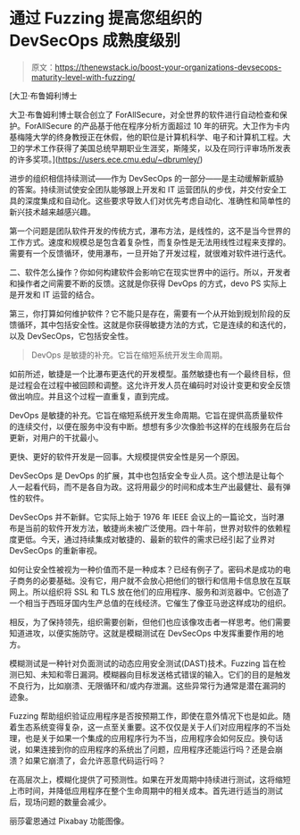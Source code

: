# 通过 Fuzzing 提高您组织的 DevSecOps 成熟度级别

> 原文：<https://thenewstack.io/boost-your-organizations-devsecops-maturity-level-with-fuzzing/>

[](https://users.ece.cmu.edu/~dbrumley/)

 [大卫·布鲁姆利博士

大卫·布鲁姆利博士联合创立了 ForAllSecure，对全世界的软件进行自动检查和保护。ForAllSecure 的产品基于他在程序分析方面超过 10 年的研究。大卫作为卡内基梅隆大学的终身教授正在休假，他的职位是计算机科学、电子和计算机工程。大卫的学术工作获得了美国总统早期职业生涯奖，斯隆奖，以及在同行评审场所发表的许多奖项。](https://users.ece.cmu.edu/~dbrumley/) [](https://users.ece.cmu.edu/~dbrumley/)

进步的组织相信持续测试——作为 DevSecOps 的一部分——是主动缓解新威胁的答案。持续测试使安全团队能够跟上开发和 IT 运营团队的步伐，并交付安全工具的深度集成和自动化。这些要求导致人们对优先考虑自动化、准确性和简单性的新兴技术越来越感兴趣。

第一个问题是团队软件开发的传统方式，瀑布方法，是线性的，这不是当今世界的工作方式。速度和规模总是包含着复杂性，而复杂性是无法用线性过程来支撑的。需要有一个反馈循环，使用瀑布，一旦开始了开发过程，就很难对软件进行迭代。

二、软件怎么操作？你如何构建软件会影响它在现实世界中的运行。所以，开发者和操作者之间需要不断的反馈。这就是你获得 DevOps 的方式，devo PS 实际上是开发和 IT 运营的结合。

第三，你打算如何维护软件？它不能只是存在，需要有一个从开始到规划阶段的反馈循环，其中包括安全性。这就是你获得敏捷方法的方式，它是连续的和迭代的，以及 DevSecOps，它包括安全性。

> DevOps 是敏捷的补充。它旨在缩短系统开发生命周期。

如前所述，敏捷是一个比瀑布更迭代的开发模型。虽然敏捷也有一个最终目标，但是过程会在过程中被回顾和调整。这允许开发人员在编码时对设计变更和安全反馈做出响应。并且这个过程一直重复，直到完成。

DevOps 是敏捷的补充。它旨在缩短系统开发生命周期。它旨在提供高质量软件的连续交付，以便在服务中没有中断。想想有多少次像脸书这样的在线服务在后台更新，对用户的干扰最小。

更快、更好的软件开发是一回事。大规模提供安全性是另一个原因。

DevSecOps 是 DevOps 的扩展，其中也包括安全专业人员。这个想法是让每个人一起看代码，而不是各自为政。这将用最少的时间和成本生产出最健壮、最有弹性的软件。

DevSecOps 并不新鲜。它实际上始于 1976 年 IEEE 会议上的一篇论文，当时瀑布是当前的软件开发方法，敏捷尚未被广泛使用。四十年前，世界对软件的依赖程度更低。今天，通过持续集成对敏捷的、最新的软件的需求已经引起了业界对 DevSecOps 的重新审视。

如何让安全性被视为一种价值而不是一种成本？已经有例子了。密码术是成功的电子商务的必要基础。没有它，用户就不会放心把他们的银行和信用卡信息放在互联网上。所以组织将 SSL 和 TLS 放在他们的应用程序、服务和浏览器中。它创造了一个相当于西班牙国内生产总值的在线经济。它催生了像亚马逊这样成功的组织。

相反，为了保持领先，组织需要创新，但他们也应该像攻击者一样思考。他们需要知道进攻，以便实施防守。这就是模糊测试在 DevSecOps 中发挥重要作用的地方。

模糊测试是一种针对负面测试的动态应用安全测试(DAST)技术。Fuzzing 旨在检测已知、未知和零日漏洞。模糊器向目标发送格式错误的输入。它们的目的是触发不良行为，比如崩溃、无限循环和/或内存泄漏。这些异常行为通常是潜在漏洞的迹象。

Fuzzing 帮助组织验证应用程序是否按预期工作，即使在意外情况下也是如此。随着生态系统变得复杂，这一点至关重要。这不仅仅是关于人们对应用程序的不当处理，也是关于如果一个集成的应用程序行为不当，应用程序会如何反应。换句话说，如果连接到你的应用程序的系统出了问题，应用程序还能运行吗？还是会崩溃？如果它崩溃了，会允许恶意代码运行吗？

在高层次上，模糊化提供了可预测性。如果在开发周期中持续进行测试，这将缩短上市时间，并降低应用程序在整个生命周期中的相关成本。首先进行适当的测试后，现场问题的数量会减少。

丽莎霍恩通过 Pixabay 功能图像。

<svg xmlns:xlink="http://www.w3.org/1999/xlink" viewBox="0 0 68 31" version="1.1"><title>Group</title> <desc>Created with Sketch.</desc></svg>